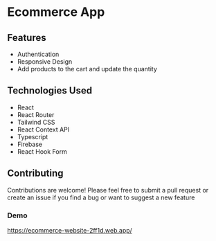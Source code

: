 # Ecommerce App

## Features

- Authentication
- Responsive Design
- Add products to the cart and update the quantity

## Technologies Used

- React
- React Router
- Tailwind CSS
- React Context API
- Typescript
- Firebase
- React Hook Form

## Contributing

Contributions are welcome! Please feel free to submit a pull request or create an issue if you find a bug or want to suggest a new feature

### Demo

https://ecommerce-website-2ff1d.web.app/
